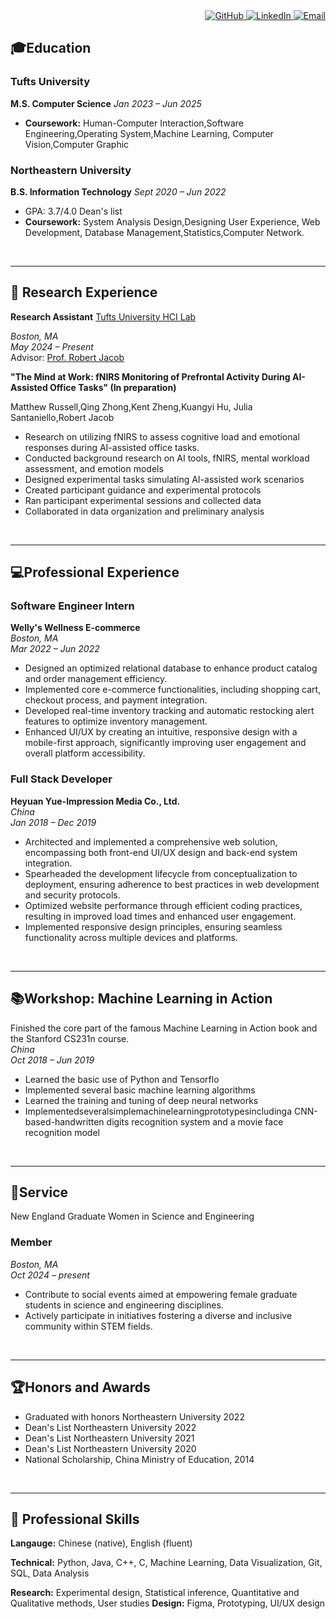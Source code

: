 ---
---
<div style="text-align: right;">
  <a href="https://github.com/qingzhong066">
    <img src="https://img.shields.io/badge/-GitHub-000?style=social&logo=github" alt="GitHub">
  </a>
  
  <a href="https://www.linkedin.com/in/qingzhong/">
    <img src="https://img.shields.io/badge/-LinkedIn-0077B5?style=social&logo=linkedin" alt="LinkedIn">
  </a>

  <a href="mailto:qzhong02@tufts.edu">
    <img src="https://img.shields.io/badge/-Email-D14836?style=social&logo=gmail" alt="Email">
  </a>
</div>

## 🎓Education

### Tufts University
**M.S. Computer Science**
*Jan 2023 – Jun 2025*

- **Coursework:** Human-Computer Interaction,Software Engineering,Operating System,Machine Learning, Computer Vision,Computer Graphic

### Northeastern University

**B.S. Information Technology**
*Sept 2020 – Jun 2022*

- GPA: 3.7/4.0  Dean's list
- **Coursework:** System Analysis Design,Designing User Experience, Web Development, Database Management,Statistics,Computer Network.

&nbsp;

***

## 📑 Research Experience

**Research Assistant** [Tufts University HCI Lab](https://tufts-hci-lab.github.io/)

*Boston, MA*  
*May 2024 – Present*  
Advisor: [Prof. Robert Jacob](https://scholar.google.com/citations?user=FWjqglcAAAAJ&hl=en)

**"The Mind at Work: fNIRS Monitoring of Prefrontal Activity During AI-Assisted Office Tasks" (In preparation)**

Matthew Russell,Qing Zhong,Kent Zheng,Kuangyi Hu, Julia Santaniello,Robert Jacob
- Research on utilizing fNIRS to assess cognitive load and emotional responses during AI-assisted office tasks.
- Conducted background research on AI tools, fNIRS, mental workload assessment,
and emotion models
- Designed experimental tasks simulating AI-assisted work scenarios
- Created participant guidance and experimental protocols
- Ran participant experimental sessions and collected data
- Collaborated in data organization and preliminary analysis

&nbsp;

***

## 💻Professional Experience

### Software Engineer Intern
**Welly's Wellness E-commerce**  
*Boston, MA*  
*Mar 2022 – Jun 2022*

- Designed an optimized relational database to enhance product catalog and order management efficiency.
- Implemented core e-commerce functionalities, including shopping cart, checkout process, and payment integration.
- Developed real-time inventory tracking and automatic restocking alert features to optimize inventory management.
- Enhanced UI/UX by creating an intuitive, responsive design with a mobile-first approach, significantly improving user engagement and overall platform accessibility.

### Full Stack Developer
**Heyuan Yue-Impression Media Co., Ltd.**  
*China*  
*Jan 2018 – Dec 2019*

- Architected and implemented a comprehensive web solution, encompassing both front-end UI/UX design and back-end system integration.
- Spearheaded the development lifecycle from conceptualization to deployment, ensuring adherence to best practices in web development and security protocols.
- Optimized website performance through efficient coding practices, resulting in improved load times and enhanced user engagement.
- Implemented responsive design principles, ensuring seamless functionality across multiple devices and platforms.

&nbsp;

***

## 📚Workshop: Machine Learning in Action
Finished the core part of the famous Machine Learning in Action book and the Stanford CS231n course.<br>
*China*  
*Oct 2018 – Jun 2019*
- Learned the basic use of Python and Tensorflo
- Implemented several basic machine learning algorithms
- Learned the training and tuning of deep neural networks
- Implementedseveralsimplemachinelearningprototypesincludinga CNN-based-handwritten
digits recognition system and a movie face recognition model


&nbsp;

***

## 🤝Service

New England Graduate Women in Science and Engineering
### Member
*Boston, MA*  
*Oct 2024 – present*

- Contribute to social events aimed at empowering female graduate students in science and engineering disciplines.
- Actively participate in initiatives fostering a diverse and inclusive community within STEM fields.

&nbsp;

***

## 🏆Honors and Awards
- Graduated with honors Northeastern University 2022 
- Dean's List Northeastern University 2022
- Dean's List Northeastern University 2021
- Dean's List Northeastern University 2020
- National Scholarship, China Ministry of Education, 2014

&nbsp;

***

## 🦾 Professional Skills

**Langauge:** Chinese (native), English (fluent)

**Technical:** Python, Java, C++, C, Machine Learning, Data Visualization, Git, SQL, Data
Analysis

**Research:** Experimental design, Statistical inference, Quantitative and Qualitative methods,
User studies
**Design:** Figma, Prototyping, UI/UX design